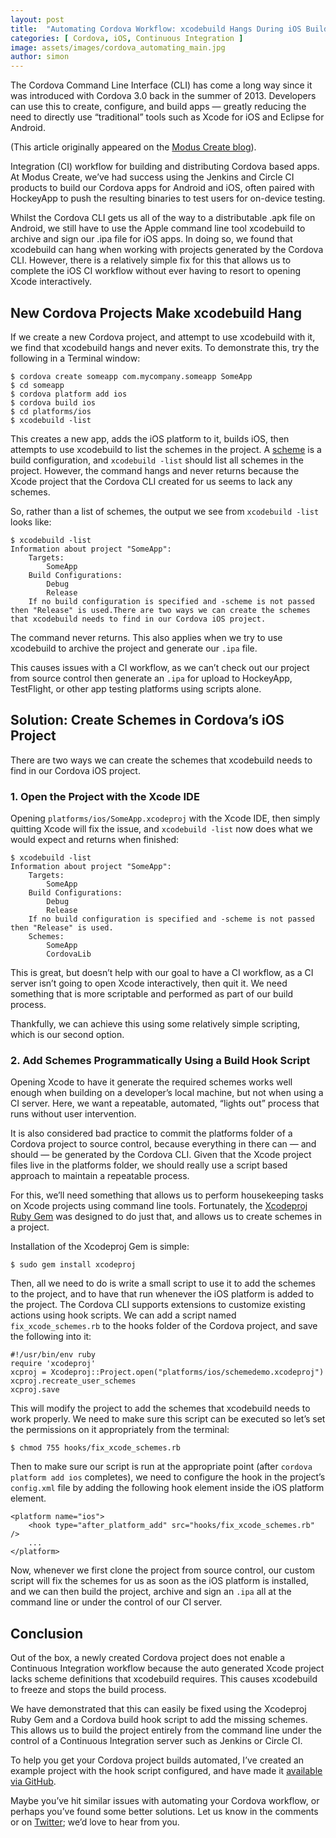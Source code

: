 ```yaml
---
layout: post
title:  "Automating Cordova Workflow: xcodebuild Hangs During iOS Build"
categories: [ Cordova, iOS, Continuous Integration ]
image: assets/images/cordova_automating_main.jpg
author: simon
---
```

The Cordova Command Line Interface (CLI) has come a long way since it was introduced with Cordova 3.0 back in the summer of 2013. Developers can use this to create, configure, and build apps — greatly reducing the need to directly use “traditional” tools such as Xcode for iOS and Eclipse for Android.

(This article originally appeared on the [Modus Create blog](https://moduscreate.com/insights/blog/)).

Integration (CI) workflow for building and distributing Cordova based apps. At Modus Create, we’ve had success using the Jenkins and Circle CI products to build our Cordova apps for Android and iOS, often paired with HockeyApp to push the resulting binaries to test users for on-device testing.

Whilst the Cordova CLI gets us all of the way to a distributable .apk file on Android, we still have to use the Apple command line tool xcodebuild to archive and sign our .ipa file for iOS apps. In doing so, we found that xcodebuild can hang when working with projects generated by the Cordova CLI. However, there is a relatively simple fix for this that allows us to complete the iOS CI workflow without ever having to resort to opening Xcode interactively.

## New Cordova Projects Make xcodebuild Hang

If we create a new Cordova project, and attempt to use xcodebuild with it, we find that xcodebuild hangs and never exits. To demonstrate this, try the following in a Terminal window:

```
$ cordova create someapp com.mycompany.someapp SomeApp
$ cd someapp
$ cordova platform add ios
$ cordova build ios
$ cd platforms/ios
$ xcodebuild -list
```

This creates a new app, adds the iOS platform to it, builds iOS, then attempts to use xcodebuild to list the schemes in the project. A [scheme](https://developer.apple.com/library/ios/featuredarticles/XcodeConcepts/Concept-Schemes.html) is a build configuration, and `xcodebuild -list` should list all schemes in the project. However, the command hangs and never returns because the Xcode project that the Cordova CLI created for us seems to lack any schemes.

So, rather than a list of schemes, the output we see from `xcodebuild -list` looks like:

```
$ xcodebuild -list
Information about project "SomeApp":
    Targets:
        SomeApp
    Build Configurations:
        Debug
        Release
    If no build configuration is specified and -scheme is not passed then "Release" is used.There are two ways we can create the schemes that xcodebuild needs to find in our Cordova iOS project.
```

The command never returns. This also applies when we try to use xcodebuild to archive the project and generate our `.ipa` file.

This causes issues with a CI workflow, as we can’t check out our project from source control then generate an `.ipa` for upload to HockeyApp, TestFlight, or other app testing platforms using scripts alone.

## Solution: Create Schemes in Cordova’s iOS Project

There are two ways we can create the schemes that xcodebuild needs to find in our Cordova iOS project.

### 1. Open the Project with the Xcode IDE

Opening `platforms/ios/SomeApp.xcodeproj` with the Xcode IDE, then simply quitting Xcode will fix the issue, and `xcodebuild -list` now does what we would expect and returns when finished:

```
$ xcodebuild -list
Information about project "SomeApp":
    Targets:
        SomeApp
    Build Configurations:
        Debug
        Release
    If no build configuration is specified and -scheme is not passed then "Release" is used.
    Schemes:
        SomeApp
        CordovaLib
```

This is great, but doesn’t help with our goal to have a CI workflow, as a CI server isn’t going to open Xcode interactively, then quit it. We need something that is more scriptable and performed as part of our build process.

Thankfully, we can achieve this using some relatively simple scripting, which is our second option.

### 2. Add Schemes Programmatically Using a Build Hook Script

Opening Xcode to have it generate the required schemes works well enough when building on a developer’s local machine, but not when using a CI server. Here, we want a repeatable, automated, “lights out” process that runs without user intervention.

It is also considered bad practice to commit the platforms folder of a Cordova project to source control, because everything in there can — and should — be generated by the Cordova CLI. Given that the Xcode project files live in the platforms folder, we should really use a script based approach to maintain a repeatable process.

For this, we’ll need something that allows us to perform housekeeping tasks on Xcode projects using command line tools. Fortunately, the [Xcodeproj Ruby Gem](https://github.com/CocoaPods/Xcodeproj) was designed to do just that, and allows us to create schemes in a project.

Installation of the Xcodeproj Gem is simple:

```
$ sudo gem install xcodeproj
```

Then, all we need to do is write a small script to use it to add the schemes to the project, and to have that run whenever the iOS platform is added to the project. The Cordova CLI supports extensions to customize existing actions using hook scripts. We can add a script named `fix_xcode_schemes.rb` to the hooks folder of the Cordova project, and save the following into it:

```
#!/usr/bin/env ruby
require 'xcodeproj'
xcproj = Xcodeproj::Project.open("platforms/ios/schemedemo.xcodeproj")
xcproj.recreate_user_schemes
xcproj.save
```

This will modify the project to add the schemes that xcodebuild needs to work properly. We need to make sure this script can be executed so let’s set the permissions on it appropriately from the terminal:

```
$ chmod 755 hooks/fix_xcode_schemes.rb
```

Then to make sure our script is run at the appropriate point (after `cordova platform add ios` completes), we need to configure the hook in the project’s `config.xml` file by adding the following hook element inside the iOS platform element.

```
<platform name="ios">
    <hook type="after_platform_add" src="hooks/fix_xcode_schemes.rb" />
    ...
</platform>
```

Now, whenever we first clone the project from source control, our custom script will fix the schemes for us as soon as the iOS platform is installed, and we can then build the project, archive and sign an `.ipa` all at the command line or under the control of our CI server.

## Conclusion

Out of the box, a newly created Cordova project does not enable a Continuous Integration workflow because the auto generated Xcode project lacks scheme definitions that xcodebuild requires. This causes xcodebuild to freeze and stops the build process.

We have demonstrated that this can easily be fixed using the Xcodeproj Ruby Gem and a Cordova build hook script to add the missing schemes. This allows us to build the project entirely from the command line under the control of a Continuous Integration server such as Jenkins or Circle CI.

To help you get your Cordova project builds automated, I’ve created an example project with the hook script configured, and have made it [available via GitHub](https://github.com/ModusCreateOrg/CordovaXcodeSchemeFix).

Maybe you’ve hit similar issues with automating your Cordova workflow, or perhaps you’ve found some better solutions. Let us know in the comments or on [Twitter](https://twitter.com/simon_prickett); we’d love to hear from you.